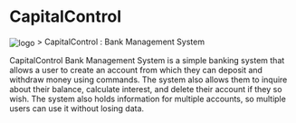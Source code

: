 # CapitalControl

<img align="center" src="./assets/capitalcontrol_logo.png" alt="logo" />
> CapitalControl : Bank Management System

  CapitalControl Bank Management System is a simple banking system that allows a user to create an account from which they can deposit and withdraw money using commands. The system also allows them to inquire about their balance, calculate interest, and delete their account if they so wish. The system also holds information for multiple accounts, so multiple users can use it without losing data.
